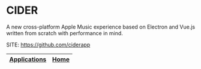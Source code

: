 # CIDER
 
 A new cross-platform Apple Music experience based on  Electron and Vue.js written from scratch with performance  in mind.
 
 SITE: https://github.com/ciderapp

 | [Applications](https://portable-linux-apps.github.io/apps.html) | [Home](https://portable-linux-apps.github.io)
 | --- | --- |
